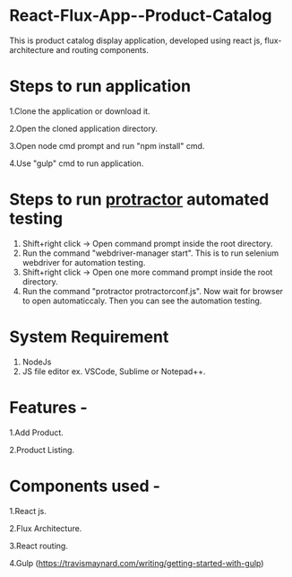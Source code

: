 # React-Flux-App--Product-Catalog
This is product catalog display application, developed using react js, flux-architecture and routing components.

# Steps to run application
1.Clone the application or download it.

2.Open the cloned application directory.

3.Open node cmd prompt and run "npm install" cmd.

4.Use "gulp" cmd to run application.



# Steps to run <a href="http://www.protractortest.org/" target="_blank">protractor</a> automated testing 
1. Shift+right click -> Open command prompt inside the root directory.
2. Run the command "webdriver-manager start". This is to run selenium webdriver for automation testing.
3. Shift+right click -> Open one more command prompt inside the root directory.
4. Run the command "protractor protractorconf.js". Now wait for browser to open automaticcaly. Then you can see the automation testing.


# System Requirement
1. NodeJs
2. JS file editor ex. VSCode, Sublime or Notepad++.

# Features -
1.Add Product.

2.Product Listing.

# Components used -
1.React js.

2.Flux Architecture.

3.React routing.

4.Gulp (https://travismaynard.com/writing/getting-started-with-gulp)




